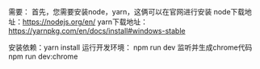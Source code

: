 需要：
首先，您需要安装node，yarn，这俩可以在官网进行安装
node下载地址：https://nodejs.org/en/
yarn下载地址：https://yarnpkg.com/en/docs/install#windows-stable

安装依赖：yarn install
运行开发环境： npm run dev
监听并生成chrome代码 npm run dev:chrome